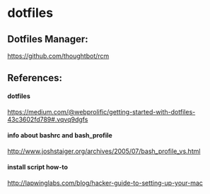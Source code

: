 # dotfiles

## Dotfiles Manager:
https://github.com/thoughtbot/rcm

## References:

#### dotfiles
https://medium.com/@webprolific/getting-started-with-dotfiles-43c3602fd789#.vqvq9dgfs

#### info about bashrc and bash_profile
http://www.joshstaiger.org/archives/2005/07/bash_profile_vs.html

#### install script how-to
http://lapwinglabs.com/blog/hacker-guide-to-setting-up-your-mac
